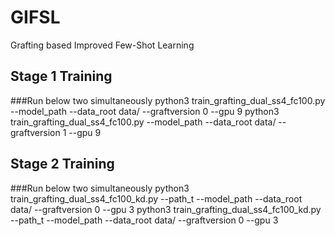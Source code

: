 # GIFSL
Grafting based Improved Few-Shot Learning

## Stage 1 Training
###Run below two simultaneously
python3 train_grafting_dual_ss4_fc100.py --model_path <save path> --data_root data/ --graftversion 0  --gpu 9
python3 train_grafting_dual_ss4_fc100.py --model_path <save path> --data_root data/ --graftversion 1  --gpu 9

## Stage 2 Training
###Run below two simultaneously
python3 train_grafting_dual_ss4_fc100_kd.py --path_t <path to teacher model> --model_path <save path> --data_root data/ --graftversion 0 --gpu 3
python3 train_grafting_dual_ss4_fc100_kd.py --path_t <path to teacher model> --model_path <save path> --data_root data/ --graftversion 0 --gpu 3
